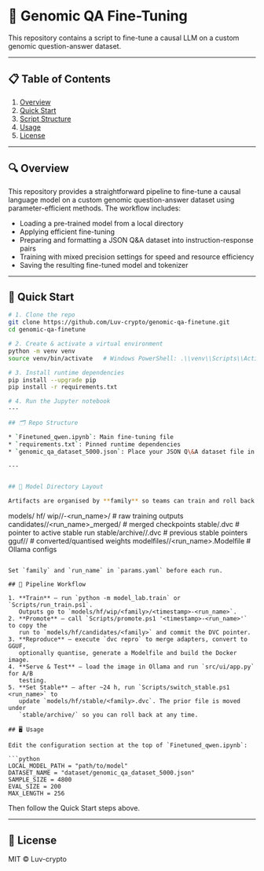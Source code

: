 # 🔬 Genomic QA Fine-Tuning

This repository contains a script to fine-tune a causal LLM on a custom genomic question-answer dataset.

---

## 📋 Table of Contents

1. [Overview](#-overview)
2. [Quick Start](#-quick-start)
3. [Script Structure](#-script-structure)
4. [Usage](#-usage)
5. [License](#-license)

---

## 🔍 Overview

This repository provides a straightforward pipeline to fine-tune a causal language model on a custom genomic question-answer dataset using parameter-efficient methods. The workflow includes:

* Loading a pre-trained model from a local directory
* Applying efficient fine-tuning 
* Preparing and formatting a JSON Q\&A dataset into instruction-response pairs
* Training with mixed precision settings for speed and resource efficiency
* Saving the resulting fine-tuned model and tokenizer

---

## 🚀 Quick Start

```bash
# 1. Clone the repo
git clone https://github.com/Luv-crypto/genomic-qa-finetune.git
cd genomic-qa-finetune

# 2. Create & activate a virtual environment
python -m venv venv
source venv/bin/activate   # Windows PowerShell: .\\venv\\Scripts\\Activate.ps1

# 3. Install runtime dependencies
pip install --upgrade pip
pip install -r requirements.txt

# 4. Run the Jupyter notebook
---

## 🗂 Repo Structure

* `Finetuned_qwen.ipynb`: Main fine-tuning file
* `requirements.txt`: Pinned runtime dependencies
* `genomic_qa_dataset_5000.json`: Place your JSON Q\&A dataset file in the project root (or adjust `DATASET_NAME` in the script to its location)

---


## 📁 Model Directory Layout

Artifacts are organised by **family** so teams can train and roll back versions independently.

```
models/
  hf/
    wip/<family>/<timestamp>-<run_name>/      # raw training outputs
    candidates/<family>/<run_name>_merged/    # merged checkpoints
    stable/<family>.dvc                       # pointer to active stable run
    stable/archive/<family>/<timestamp>.dvc   # previous stable pointers
  gguf/<family>/                              # converted/quantised weights
  modelfiles/<family>/<run_name>.Modelfile    # Ollama configs
```

Set `family` and `run_name` in `params.yaml` before each run.

## 🔄 Pipeline Workflow

1. **Train** – run `python -m model_lab.train` or `Scripts/run_train.ps1`.
   Outputs go to `models/hf/wip/<family>/<timestamp>-<run_name>`.
2. **Promote** – call `Scripts/promote.ps1 '<timestamp>-<run_name>'` to copy the
   run to `models/hf/candidates/<family>` and commit the DVC pointer.
3. **Reproduce** – execute `dvc repro` to merge adapters, convert to GGUF,
   optionally quantise, generate a Modelfile and build the Docker image.
4. **Serve & Test** – load the image in Ollama and run `src/ui/app.py` for A/B
   testing.
5. **Set Stable** – after ~24 h, run `Scripts/switch_stable.ps1 <run_name>` to
   update `models/hf/stable/<family>.dvc`. The prior file is moved under
   `stable/archive/` so you can roll back at any time.

## 🖥 Usage

Edit the configuration section at the top of `Finetuned_qwen.ipynb`:

```python
LOCAL_MODEL_PATH = "path/to/model"
DATASET_NAME = "dataset/genomic_qa_dataset_5000.json"
SAMPLE_SIZE = 4800
EVAL_SIZE = 200
MAX_LENGTH = 256
```

Then follow the Quick Start steps above.

---

## 📄 License

MIT © Luv-crypto

